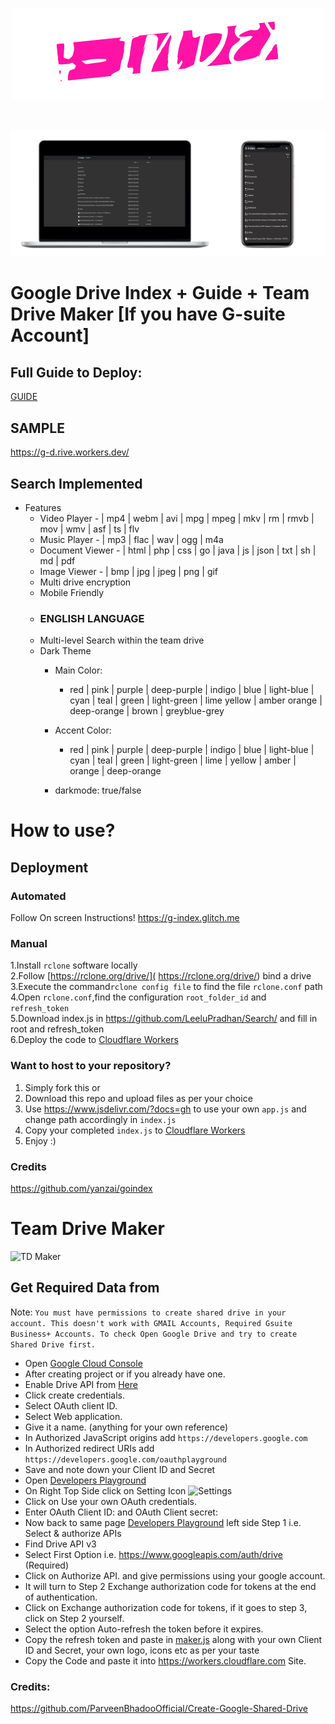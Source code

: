<p align="center"><img src="img/logo.png" alt="LOGO"></p>
<br>
<p align="center"><img src="img/preview.png" alt="PREVIEW"></p>

# Google Drive Index + Guide + Team Drive Maker [If you have G-suite Account]

## Full Guide to Deploy:

[GUIDE](https://telegra.ph/G-Index-DarkMode--MultiAuth--English--TD-Maker--Custom-Domainga-Tutorial-04-29)

## SAMPLE

https://g-d.rive.workers.dev/

## Search Implemented
- Features
  - Video Player - | mp4 | webm | avi | mpg | mpeg | mkv | rm | rmvb | mov | wmv | asf | ts | flv
  - Music Player - | mp3 | flac | wav | ogg | m4a
  - Document Viewer - | html | php | css | go | java | js | json | txt | sh | md | pdf
  - Image Viewer - | bmp | jpg | jpeg | png | gif
  - Multi drive encryption
  - Mobile Friendly
  - <h3> ENGLISH LANGUAGE </h3>
  - Multi-level Search within the team drive
  - Dark Theme
    - Main Color:
        - red | pink | purple | deep-purple | indigo | blue | light-blue | cyan | teal | green | light-green | lime yellow | amber orange | deep-orange | brown | greyblue-grey

     - Accent Color:
        - red | pink | purple | deep-purple | indigo | blue | light-blue | cyan | teal | green | light-green | lime | yellow | amber | orange | deep-orange

     - darkmode: true/false

# How to use?

## Deployment  

### Automated

Follow On screen Instructions!
https://g-index.glitch.me

### Manual

1.Install `rclone` software locally  
2.Follow [https://rclone.org/drive/]( https://rclone.org/drive/) bind a drive  
3.Execute the command`rclone config file` to find the file `rclone.conf` path  
4.Open `rclone.conf`,find the configuration `root_folder_id` and `refresh_token`  
5.Download index.js in https://github.com/LeeluPradhan/Search/ and fill in root and refresh_token  
6.Deploy the code to [Cloudflare Workers](https://www.cloudflare.com/)

### Want to host to your repository?
1. Simply fork this
or
2. Download this repo and upload files as per your choice
3. Use https://www.jsdelivr.com/?docs=gh to use your own `app.js` and change path accordingly in `index.js`
4. Copy your completed `index.js` to [Cloudflare Workers](https://www.cloudflare.com/)
4. Enjoy :)

### Credits
https://github.com/yanzai/goindex

# Team Drive Maker
![TD Maker](https://github.com/LeeluPradhan/G-Index/raw/master/img/td-maker.png)
## Get Required Data from
Note: `You must have permissions to create shared drive in your account. This doesn't work with GMAIL Accounts, Required Gsuite Business+ Accounts. To check Open Google Drive and try to create Shared Drive first.`

* Open [Google Cloud Console](https://console.developers.google.com/apis/credentials)
* After creating project or if you already have one.
* Enable Drive API from [Here](https://console.developers.google.com/apis/library/drive.googleapis.com?q=drive)
* Click create credentials.
* Select OAuth client ID.
* Select Web application.
* Give it a name. (anything for your own reference)
* In Authorized JavaScript origins add `https://developers.google.com`
* In Authorized redirect URIs add `https://developers.google.com/oauthplayground`
* Save and note down your Client ID and Secret
* Open [Developers Playground](https://developers.google.com/oauthplayground)
* On Right Top Side click on Setting Icon ![Settings](https://developers.google.com/oauthplayground/assets/images/settings.png)
* Click on Use your own OAuth credentials.
* Enter OAuth Client ID: and OAuth Client secret:
* Now back to same page [Developers Playground](https://developers.google.com/oauthplayground) left side Step 1 i.e. Select & authorize APIs
* Find Drive API v3
* Select First Option i.e. https://www.googleapis.com/auth/drive (Required)
* Click on Authorize API. and give permissions using your google account.
* It will turn to Step 2 Exchange authorization code for tokens at the end of authentication.
* Click on Exchange authorization code for tokens, if it goes to step 3, click on Step 2 yourself.
* Select the option Auto-refresh the token before it expires.
* Copy the refresh token and paste in [maker.js](https://github.com/LeeluPradhan/G-Index/maker.js) along with your own Client ID and Secret, your own logo, icons etc as per your taste
* Copy the Code and paste it into https://workers.cloudflare.com Site.

### Credits:
https://github.com/ParveenBhadooOfficial/Create-Google-Shared-Drive
